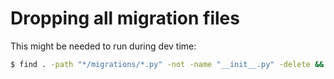 # Dropping all migration files

This might be needed to run during dev time:

```sh
$ find . -path "*/migrations/*.py" -not -name "__init__.py" -delete && find . -path "*/migrations/*.pyc"  -delete && git pull
```
